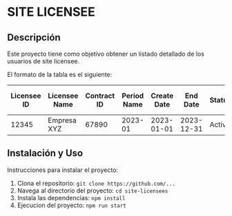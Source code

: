 # SITE LICENSEE

## Descripción

Este proyecto tiene como objetivo obtener un listado detallado de los usuarios de site licensee.

El formato de la tabla es el siguiente:

| Licensee ID | Licensee Name | Contract ID | Period Name | Create Date | End Date   | Status | Contract User ID | User Status | User Email   | User First Name | User Last Name |
| ----------- | ------------- | ----------- | ----------- | ----------- | ---------- | ------ | ---------------- | ----------- | ------------ | --------------- | -------------- |
| 12345       | Empresa XYZ   | 67890       | 2023-01     | 2023-01-01  | 2023-12-31 | Activo | 54321            | Activo      | user@xyz.com | Carlos          | Example        |

## Instalación y Uso

Instrucciones para instalar el proyecto:

1. Clona el repositorio: `git clone https://github.com/...`
2. Navega al directorio del proyecto: `cd site-licensees`
3. Instala las dependencias: `npm install`
4. Ejecucion del proyecto: `npm run start`
